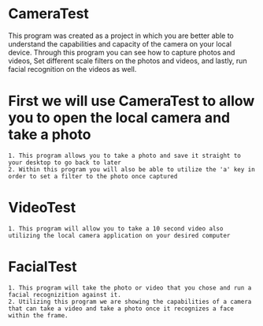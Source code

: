 # CameraTest
This program was created as a project in which you are better able to understand the capabilities and capacity of the camera on your local device. Through this program you can see how to capture photos and videos, Set different scale filters on the photos and videos, and lastly, run facial recognition on the videos as well.

# First we will use CameraTest to allow you to open the local camera and take a photo
    1. This program allows you to take a photo and save it straight to your desktop to go back to later
    2. Within this program you will also be able to utilize the 'a' key in order to set a filter to the photo once captured

# VideoTest
    1. This program will allow you to take a 10 second video also utilizing the local camera application on your desired computer

# FacialTest
    1. This program will take the photo or video that you chose and run a facial recognizition against it. 
    2. Utilizing this program we are showing the capabilities of a camera that can take a video and take a photo once it recognizes a face within the frame.
